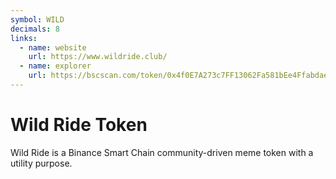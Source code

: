 ```yaml
---
symbol: WILD
decimals: 8
links:
  - name: website
    url: https://www.wildride.club/
  - name: explorer
    url: https://bscscan.com/token/0x4f0E7A273c7FF13062Fa581bEe4Ffabdae94328f
---
```


# Wild Ride Token

Wild Ride is a Binance Smart Chain community-driven meme token with a utility purpose.
